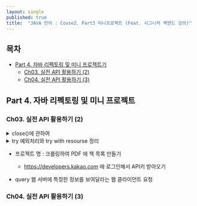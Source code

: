 ```yaml
---
layout: single
published: true
title:  "JAVA 언어 : Couse2. Part3 미니프로젝트 (Feat. 시그니처 백엔드 강의)"
---
```




## 목차

- [Part 4. 자바 리펙토링 및 미니 프로젝트기](#part-4-자바-리펙토링-및-미니-프로젝트)
  * [Ch03. 실전 API 활용하기 (2)](#ch03-실전-api-활용하기-2)
  * [Ch04. 실전 API 활용하기 (3)](#ch03-실전-api-활용하기-3)

## Part 4. 자바 리펙토링 및 미니 프로젝트

### Ch03. 실전 API 활용하기 (2)


<details>
  <summary>
    close()에 관하여
  </summary>

<div markdown="1">
  <br>

* close() 메서드
  - 메모리에 할당된 인스턴스가 아니라 운영체제의 자원(시스템 자원)을 끌어와서 쓰는 스트림을 닫아줌
  - 자바 외부에 있는 것들 File, Writer Document,  Scanner 등등
  - 그러나 API 중에서 자바 외부가 아니어도 Close가 있는 클래스가 있음(개별확인필요-API문서확인)
  
---

</div>
</details>

<details>
  <summary>
    try 예외처리와 try with resourse 정리
  </summary>

<div markdown="1">
  <br>

* try 예외처리와 try with resourse
  : 수업에서 다루지 않은 예외처리에 대해 상세히 알아보기

  - 우선 예외처리는 오류들을 알려주는 건데, 프로그래밍 언어의 문법적 오류의 경우 __에러(Error)__ 실행중 발생하는 오류 __예외(Exception)__ 이라 한다.
  - throw의 경우 예외를 발생시킬때 사용한다.(사용자에게 주의주거나 관련처리해달라고 부탁)
예시는 다음과같다.

```java
if(x<0){
    throw new Error('x는 음수가 아니어야 합니다.')
}
```

  - catch의 경우 try문에서 예외가 발생하면 호출된다
  - finally의 경우 try문에서 예외가 발생하든 안한든 호출된다.
  - 둘 중 하나는 생략될 수 있다. 둘다 생략은 안된다고한다..
  -  `throws IOException`의 경우 예외가 발생하면 해당 클래스에서 벗어나게 된다.
  - try with resourse 는 `try(Writer writer = new FileWriter(fileName))` 이렇게 괄호안에 스트림에 관한 식하나가 추가되고, 끝나면 닫아준다. try문 안에 있는 예외값을 출력해준다. (finally 쪽이나 stream닫을 때 예욋값을 출력해주려면 다른 추가 코드가 필요하다.
  - try with resourse는 try만 써도 무관하다.

  - try대신 throw new 를 쓰기도하는데,
` if (!response.isSuccessful()) throw new IOException("Request failed: " + response); //응답실패시`
응답실패시 예외를 출력해주게 오류를 발생시켜서 알려준다.(어떤 오류인지 알려주기 위해 사용)

* 예외에 관해서
  : Runtime Excetpion은 자잘한거라서 처리 안해도되는오류
  
  - 예외는 Exception으로 나누며 RuntimeException과 그외로 나뉘는데 그중 IOException은 스트림, 파일 및 디렉터리를 사용하여 정보를 엑세스하는동안 throw된 예외에 대한 기본 클래스이다. > 입출력 작업시 발생되는 오류를 말함
  - throws IOExctiopn은 이오류가 났을시 예외처리
  - 예외처리 되면 밑에는 실행되지 않고 보통 로그로 찍힘


---

</div>
</details>



* 프로젝트 명
  : 크롤링하여 PDF 에 책 목록 만들기

  - https://developers.kakao.com 에 로그인해서  API키 받아오기

 - query 웹 서버에 특정한 정보를 보여달라는 웹 클라이언트 요청




### Ch04. 실전 API 활용하기 (3)





